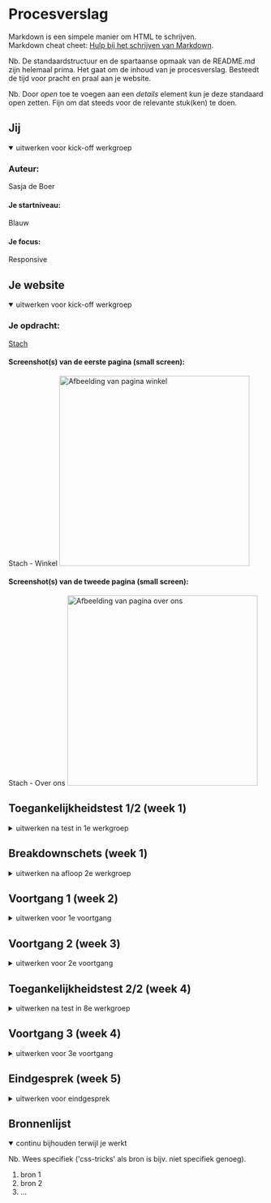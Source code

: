 # Procesverslag
Markdown is een simpele manier om HTML te schrijven.  
Markdown cheat cheet: [Hulp bij het schrijven van Markdown](https://github.com/adam-p/markdown-here/wiki/Markdown-Cheatsheet).

Nb. De standaardstructuur en de spartaanse opmaak van de README.md zijn helemaal prima. Het gaat om de inhoud van je procesverslag. Besteedt de tijd voor pracht en praal aan je website.

Nb. Door *open* toe te voegen aan een *details* element kun je deze standaard open zetten. Fijn om dat steeds voor de relevante stuk(ken) te doen.





## Jij

<details open>
  <summary>uitwerken voor kick-off werkgroep</summary>

  ### Auteur:
  Sasja de Boer

  #### Je startniveau:
  Blauw

  #### Je focus:
  Responsive
 
</details>





## Je website

<details open>
  <summary>uitwerken voor kick-off werkgroep</summary>

  ### Je opdracht:
  <a href="https://stach-food.nl">Stach</a>

  #### Screenshot(s) van de eerste pagina (small screen): 
  Stach - Winkel
  <img src="readme-images/winkels" width="375px" alt="Afbeelding van pagina winkel">

  #### Screenshot(s) van de tweede pagina (small screen):
  Stach - Over ons
  <img src="readme-images/overons.png" width="375px" alt="Afbeelding van pagina over ons">
 
</details>



## Toegankelijkheidstest 1/2 (week 1)

<details>
  <summary>uitwerken na test in 1e werkgroep</summary>

  ### Bevindingen
  Lijst met je bevindingen die in de test naar voren kwamen:

  #### Screenreader
  - Bij de screenreader begon die in de footer met de nieuwsbrief. 
  - Bij heel veel dingen werd link gezegd terwijl het geen link is of had moeten zijn. 
  - Bij de afbeeldingen werd er gezegd dat er knoppen waren. Dus ik denk dat er een soort van knoppen onder de afbeeldingen zaten. Er zaten ook echte knoppen over de afbeelding, maar er werd niet echt goed benoemd wat deze waren, want het waren pijltjes dus best handig om te weten.
  - Hij leest eerst de H2 voor en dan de H1, ze staan ook wel in deze volgorde in de html. Maar je wilt eigenlijk dat de H1 eerst voorgelezen wordt.



  #### Muis en Toetsenbord 
  Met het tabben deed hij het pas na 3 keer, dus waarschijnlijk was die al ergens bezig maar kon ik het niet zien. Daarna ging de meteen naar het invulveld voor de nieuwsbrief (staat in de footer). Toen ging die pas naar helemaal boven. Dit kan je oplossen daar de html goed te schrijven zodat hij dit goed leest. Wanneer je tabt worden de elementen met blauw omringt, maar dit is niet heel duidelijk zichtbaar. Dit kan opgelost worden door de kleur aan te passen.


  #### Motoriek (shocks, elastiekjes)
  Ik had getest met de elastiekjes. Op mijn laptop ervaarde ik geen problemen, er zijn ook niet echt moeilijke of kleine dingen op de website dus dat ging goed. OP de telefoon werd het al wat lastiger, dat kwam ook omdat het lastig was om de telefoon goed vast te houden. Het was lastig om bij het hamburger menu te komen, dit kan opgelost worden door het menu-icon wat groter te maken zodat er beter op geklikt kan worden. De buttons op de winkels pagina waren opzich wel goed aan te klikken, soms klikte je verkeerd of moet je de telefoon een beetje draaien om goed bij de button te komen. Dit kan eventueel opgelost worden door de buttons iets groter te maken.


  #### Visueel (brillen, contrast, kleurenblind, dark/light). 
  Ik heb getest met de Combined loss bril en de Central field loss bril. Bij de Combined loss bril zaten er vlekken op de bril dus het duurde langer om te zien waar dingen staan en om de teksten te lezen.
  Bij de Central field loss zat er dus een vlek midden op de bril. Ik zag echt weinig en het was nog best lastig om echt voor je te blijven kijken, want je wilt eigenlijk gewoon om de stip heen kijken.

</details>



## Breakdownschets (week 1)

<details>
  <summary>uitwerken na afloop 2e werkgroep</summary>

  ### Eerste pagina: 
  <img src="readme-images/pagina1.png" width="375px" alt="Breakdownschets pagina 1">

  ### Tweede pagina:
  <img src="readme-images/pagina2.png" width="375px" alt="Breakdownschets pagina 2">


</details>





## Voortgang 1 (week 2)

<details>
  <summary>uitwerken voor 1e voortgang</summary>

  ### Stand van zaken
  De opdrachten maken ging vaak wel goed. Ik kon van de blauwe piste vaak alle opdrachten wel maken, maar rood lukte nog niet. Met de website maken was ik eerst begonnen om alle content erin te zetten en toen wilde ik beginnen aan de css, maar het werd een beetje rommelig. Ik heb toen ervoor gekozen om gewoon bovenaan de pagina te beginnen en zo verder naar beneden te werken. Ik vind het wel nog lastig om wat we in de opdrachten leren toe te passen op de website, ik weet soms nog niet precies wat ik waarvoor kan/moet gebruiken. Daardoor duurt alles veel langer en ben ik heel veel aan het op- en uitzoeken.
  


  ### Agenda voor meeting
  samen met je groepje opstellen

  | Jeannet                      | Mischa             | Naïm         | Sasja                             |
  | ---                          | ---                | ---          | ---                               |
  | Video readme                 | Witruimte          | ...          | Hamburgermenu responsive          |
  | Dynamische breakdown schets  | ...                | ...          | Wanneer flexbox, grid of position |             
  | ...                          | ...                | ...          | ...                               |


  ### Verslag van meeting
  hier na afloop snel de uitkomsten van de meeting vastleggen

  - Menubalk met hamburger menu komt volgende week met javascript, dus eerst verder werken aan de site en dan volgende week daar naar kijken. Het handigste is om te beginnen met een klein scherm met daar een hamburger menu en dan een @media te gebruiken wanneer het scherm groter word.
  - De echte website zit best goed in elkaar dus daar goed kijken wat zij gebruiken en dat overnemen. Voor de verschillende winkels/steden flexbox gebruiken met flexwrap en een max-width gebruiken om ervoor te zorgen dat er niet te veel naast elkaar staan.


</details>





## Voortgang 2 (week 3)

<details>
  <summary>uitwerken voor 2e voortgang</summary>

  ### Stand van zaken
  Het is mij een soort van geluk om het hamburger menu voor elkar te krijgen. 
  Eigenlijk wil ik nog dat als het scherm groot genoeg is dat dan het hamburger menu weer weggaat, maar ik ga nog kijken of ik dat verder wil uitzoeken. 
  Voor de rest ben ik wel al redelijk goed op weg, ik heb wel met een paar dingen dat ik niet zo goed weet hoe ik dat zelf kan oplossen.


  ### Agenda voor meeting
  samen met je groepje opstellen

  | Jeannet    | Mischa    | Naïm    | Sasja                                  |
  | ---        | ---       | ---     | ---                                    |
  | ---        | ---       | ...     | In het midden krijgen                  |
  | ---        | ---       | ...     | Het stukje met plaatje en tekst van Utrecht en hoe dat goed onder elkaar komt en als de ruimte er is dat het dan naast elkaar is. |             
  | ...        | ...       | ...     | Zwarte lijnen tussen sommige stukken   |


  ### Verslag van meeting
  hier na afloop snel de uitkomsten van de meeting vastleggen

  - Om sommige dingen in het midden te krijgen kan ik beter "margin-left: auto;" gebruiken, als die andere niet goed werken.
  - Om de elementen naast elkaar te krijgen moet ik gebruik maken van media query met display flex. 
  Dit moet ik wel nog uitzoeken hoe dit precies werkt.
  - Om een zwarte lijn bij sommige dingen te krijgen kan ik "border-top of border-bottom" gebruiken. 

</details>





## Toegankelijkheidstest 2/2 (week 4)

<details>
  <summary>uitwerken na test in 8e werkgroep</summary>

  ### Bevindingen
  Lijst met je bevindingen die in de test naar voren kwamen (geef ook aan wat er verbeterd is):

  #### Screenreader
  Veel dingen gingen goed met de screenreader er waren twee dingen die opvielen en nog niet helemaal goed waren:
  - De screenreader leest niet alle images, eigenlijk alleen de bovenste afbeelding. Dus hier moet ik nog even naar kijken zodat de screenreader wel zegt dat er een afbeelding staat.
  - Op mijn pagina staat bijna helemaal boven aan een H1 en H2, de H2 staat alleen boven de H1 als opmaak maar daardoor las de screenreader eerst de H2 en daarna pas de H1. Dit heb ik opgelost door in de HTML eerst de H1 en dan H2 te plaatsen en dan in de css met flexbox en flex-direction dit weer om te draaien.
  


  #### Muis en Toetsenbord 
  Wanneer je begint met tabben dan al snel bij het hamburger menu loop je tegen een probleem aan, want wanneer je daarin tabt dan zie je niet dat je in het hamburger menu bent. De oplossing hiervoor is .....

  De kleur van het tabben is nog standaard blauw, dus soms viel dat niet goed op. Dit kan ik oplossen door de kleur en de dikte aan te passen zodat het wat meer opvalt.

  De states van de knoppen moeten nog aangepast worden het viel nu bijvoorbeeld niet op op welke pagina je was.



  #### Motoriek (shocks, elastiekjes)
  Ik heb getest met de elastiekjes. Op de laptop ging dit voor mijn site nog wel redelijk. Ik heb niet veel kleine knoppen, alleen met de knoppen op de pagina van de winkels was het ietsjes lastiger. Dus ik heb er wel voor gekozen om die knoppen iets groter te maken zodat het klikken wat makkelijker gaat.
  Hier korte omschrijving (met indien nodig afbeeldingen)


  #### Visueel (brillen, contrast, kleurenblind, dark/light). 
  Ik heb getest met de blur bril. Ik vond het met deze bril uberhaupt lastig om iets te zien. De plaatjes kwa kleur zag je wel nog een soort van goed, je zag iniedergeval dat er een plaatje was. 
  De buttons op de pagina van de winkels waren er slecht te zien, het leek net één grote knop. Dus deze ga ik ook iets verder uit elkaar zetten en duidelijker maken welke knop geselecteerd is.
  De tekst op sommige delen was niet eens te zien dat er tekst was, het leek meer op een zwarte vlek. Dus deze tekst zal ik iets groter maken.

</details>





## Voortgang 3 (week 4)

<details>
  <summary>uitwerken voor 3e voortgang</summary>

  ### Stand van zaken
  Ik heb het stukje met de media query los gelaten, het lukte mij niet helemaal en ik wil mij toch meer focussen op de animaties. 
  Dus misschien als ik nog tijd heb dat ik het dan nog ga uitzoeken.
  Het is deze week gelukt om de hele basis van de website zo te krijgen dat ik tevreden ben en dat alles goed werkt.
  Ik moet mij nu nog even gaan richten op animaties om die er allemaal in de krijgen en dark mode.
  Ook moet ik nog de states van buttons maken.


  ### Agenda voor meeting
  samen met je groepje opstellen

  | Jeannet      | Mischa          | Naïm    | Sasja            |
  | ---          | ---             | ---     | ---              |
  | ---          | ---             | ---     | Letters springen is nu op een hover, kan dat ook met een klik?    |
  | ---          | ---             | ---     | ---              |
  | ...          | ...             | ...     | ...              |


  ### Verslag van meeting
  hier na afloop snel de uitkomsten van de meeting vastleggen

  - punt 1
  - punt 2
  - nog een punt
  - ...

</details>





## Eindgesprek (week 5)

<details>
  <summary>uitwerken voor eindgesprek</summary>

  ### Je uitkomst - karakteristiek screenshots:
  <img src="readme-images/dummy-plaatje.jpg" width="375px" alt="uitomst opdracht 1">


  ### Dit ging goed/Heb ik geleerd: 
  Korte omschrijving met plaatjes

  <img src="readme-images/dummy-plaatje.jpg" width="375px" alt="top">


  ### Dit was lastig/Is niet gelukt:
  Korte omschrijving met plaatjes

  <img src="readme-images/dummy-plaatje.jpg" width="375px" alt="bummer">
</details>





## Bronnenlijst

<details open>
  <summary>continu bijhouden terwijl je werkt</summary>

  Nb. Wees specifiek ('css-tricks' als bron is bijv. niet specifiek genoeg).

  1. bron 1
  2. bron 2
  3. ...

</details>